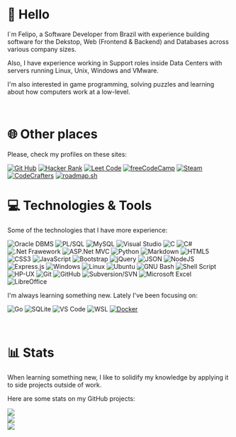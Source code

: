 # 👋 Hello

I´m Felipo, a Software Developer from Brazil with experience building software for the Dekstop, Web (Frontend & Backend) and Databases across various company sizes.

Also, I have experience working in Support roles inside Data Centers with servers running Linux, Unix, Windows and VMware.

I'm also interested in game programming, solving puzzles and learning about how computers work at a low-level.

<br>

# 🌐 Other places

Please, check my profiles on these sites:

[![Git Hub](https://img.shields.io/badge/-GitHub-303030?style=for-the-badge&logo=github&logoColor=white)](https://github.com/feliposz)
[![Hacker Rank](https://img.shields.io/badge/-HackerRank-00EA64?style=for-the-badge&logo=hackerrank&logoColor=white)](https://www.hackerrank.com/feliposz) 
[![Leet Code](https://img.shields.io/badge/-LeetCode-FFA116?style=for-the-badge&logo=leetcode&logoColor=white)](https://leetcode.com/feliposz/) 
[![freeCodeCamp](https://img.shields.io/badge/-freeCodeCamp-888?style=for-the-badge&logo=freecodecamp&logoColor=white)](https://www.freecodecamp.org/feliposz) 
[![Steam](https://img.shields.io/badge/-Steam-666?style=for-the-badge&logo=Steam&logoColor=white)](https://steamcommunity.com/id/cysab) 
[![CodeCrafters](https://img.shields.io/badge/-CodeCrafters-404060?logoColor=000&style=for-the-badge)](https://app.codecrafters.io/users/feliposz)
[![roadmap.sh](https://img.shields.io/badge/-roadmap.sh-888?style=for-the-badge&logoColor=white)](https://roadmap.sh/u/feliposz)
<br>

# 💻 Technologies & Tools

Some of the technologies that I have more experience:

![Oracle DBMS](https://img.shields.io/badge/-Oracle_DB-F80000?style=flat&logo=oracle&logoColor=white)
![PL/SQL](https://img.shields.io/badge/-Oracle_PL%2FSQL-F80000?style=flat&logo=oracle&logoColor=white)
![MySQL](https://img.shields.io/badge/MySQL-%2300f.svg?style=flat&logo=mysql&logoColor=white)
![Visual Studio](https://img.shields.io/badge/Visual%20Studio-5C2D91?logo=visualstudio&logoColor=fff&style=flat)
![C](https://img.shields.io/badge/C-A8B9CC?logo=c&logoColor=fff&style=flat)
![C#](https://img.shields.io/badge/C%23-%23239120.svg?style=flat&logo=c-sharp&logoColor=white)
![.Net Frawework](https://img.shields.io/badge/.Net_Framework-5C2D91?style=flat&logo=.net&logoColor=white)
![ASP.Net MVC](https://img.shields.io/badge/ASP.Net%20MVC-5C2D91?style=flat&logo=.net&logoColor=white)
![Python](https://img.shields.io/badge/Python-3670A0?style=flat&logo=python&logoColor=ffdd54)
![Markdown](https://img.shields.io/badge/Markdown-%23000000.svg?style=flat&logo=markdown&logoColor=white)
![HTML5](https://img.shields.io/badge/HTML5-%23E34F26.svg?style=flat&logo=html5&logoColor=white)
![CSS3](https://img.shields.io/badge/CSS3-%231572B6.svg?style=flat&logo=css3&logoColor=white)
![JavaScript](https://img.shields.io/badge/JavaScript-F7DF1E?logo=javascript&logoColor=000&style=flat)
![Bootstrap](https://img.shields.io/badge/Bootstrap-%23563D7C.svg?style=flat&logo=bootstrap&logoColor=white)
![jQuery](https://img.shields.io/badge/jQuery-%230769AD.svg?style=flat&logo=jquery&logoColor=white)
![JSON](https://img.shields.io/badge/JSON-000?logo=json&logoColor=fff&style=flat)
![NodeJS](https://img.shields.io/badge/Node.JS-6DA55F?style=flat&logo=node.js&logoColor=white)
![Express.js](https://img.shields.io/badge/Express.js-%23404d59.svg?style=flat&logo=express&logoColor=%2361DAFB)
![Windows](https://img.shields.io/badge/Windows-0078D6?logo=windows&logoColor=fff&style=flat)
![Linux](https://img.shields.io/badge/Linux-FCC624?style=flat&logo=linux&logoColor=black)
![Ubuntu](https://img.shields.io/badge/Ubuntu-E95420?logo=ubuntu&logoColor=fff&style=flat)
![GNU Bash](https://img.shields.io/badge/Bash-4EAA25?logo=gnubash&logoColor=fff&style=flat)
![Shell Script](https://img.shields.io/badge/Shell_Scripts-%23121011.svg?style=flat&logo=gnu-bash&logoColor=white)
![HP-UX](https://img.shields.io/badge/-HP--UX-0096D6?logo=hp&logoColor=fff&style=flat)
![Git](https://img.shields.io/badge/-Git-black?style=flat&logo=git&logoColor=white)
![GitHub](https://img.shields.io/badge/-GitHub-181717?style=flat&logo=github&logoColor=white)
![Subversion/SVN](https://img.shields.io/badge/Subversion-%23809CC9.svg?style=flat&logo=subversion&logoColor=white)
![Microsoft Excel](https://img.shields.io/badge/Excel-217346?style=flate&logo=microsoft-excel&logoColor=white)
![LibreOffice](https://img.shields.io/badge/LibreOffice-18A303?logo=libreoffice&logoColor=fff&style=flat)

I'm always learning something new. Lately I've been focusing on:

![Go](https://img.shields.io/badge/Go-%2300ADD8.svg?style=flat&logo=go&logoColor=white)
![SQLite](https://img.shields.io/badge/SQLite-%2307405e.svg?style=flat&logo=sqlite&logoColor=white)
![VS Code](https://img.shields.io/badge/-VS%20Code-007ACC?style=flat&logo=visual-studio-code&logoColor=white)
![WSL](https://img.shields.io/badge/WSL-4D4D4D?logo=windows&logoColor=fff&style=flat)
[![Docker](https://img.shields.io/badge/Docker-2496ED?logo=docker&logoColor=fff)](#)

<br>

# 📊 Stats

When learning something new, I like to solidify my knowledge by applying it to side projects outside of work.

Here are some stats on my GitHub projects:

![](https://github-readme-stats.vercel.app/api?username=feliposz&theme=default&hide_border=false&include_all_commits=true&count_private=true)<br>
![](https://github-readme-streak-stats.herokuapp.com/?user=feliposz&theme=default&hide_border=false)<br>
![](https://github-readme-stats.vercel.app/api/top-langs/?username=feliposz&langs_count=8&layout=compact&size_weight=0.5&count_weight=0.5&hide=HTML,Scilab,Hack,Scheme,Ruby,Pascal)<br>
